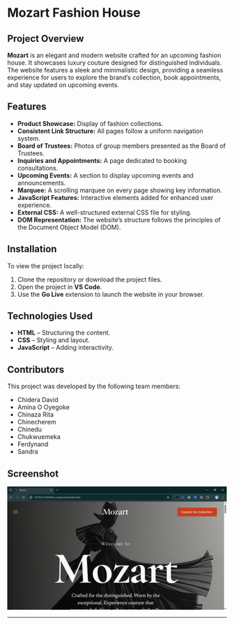 # Mozart Fashion House  

## Project Overview  
**Mozart** is an elegant and modern website crafted for an upcoming fashion house. It showcases luxury couture designed for distinguished individuals. The website features a sleek and minimalistic design, providing a seamless experience for users to explore the brand’s collection, book appointments, and stay updated on upcoming events.  

## Features  
- **Product Showcase:** Display of fashion collections.  
- **Consistent Link Structure:** All pages follow a uniform navigation system.  
- **Board of Trustees:** Photos of group members presented as the Board of Trustees.  
- **Inquiries and Appointments:** A page dedicated to booking consultations.  
- **Upcoming Events:** A section to display upcoming events and announcements.  
- **Marquee:** A scrolling marquee on every page showing key information.  
- **JavaScript Features:** Interactive elements added for enhanced user experience.  
- **External CSS:** A well-structured external CSS file for styling.  
- **DOM Representation:** The website’s structure follows the principles of the Document Object Model (DOM).  

## Installation  
To view the project locally:  
1. Clone the repository or download the project files.  
2. Open the project in **VS Code**.  
3. Use the **Go Live** extension to launch the website in your browser.  

## Technologies Used  
- **HTML** – Structuring the content.  
- **CSS** – Styling and layout.  
- **JavaScript** – Adding interactivity.  

## Contributors  
This project was developed by the following team members:  
- Chidera David  
- Amina O Oyegoke  
- Chinaza Rita  
- Chinecherem  
- Chinedu  
- Chukwuemeka  
- Ferdynand  
- Sandra  

## Screenshot  
![Mozart Fashion House](https://github.com/ladyami/Miva-106/blob/main/Mozart%20-%20Google%20Chrome%203_26_2025%201_09_00%20AM.png)




---
